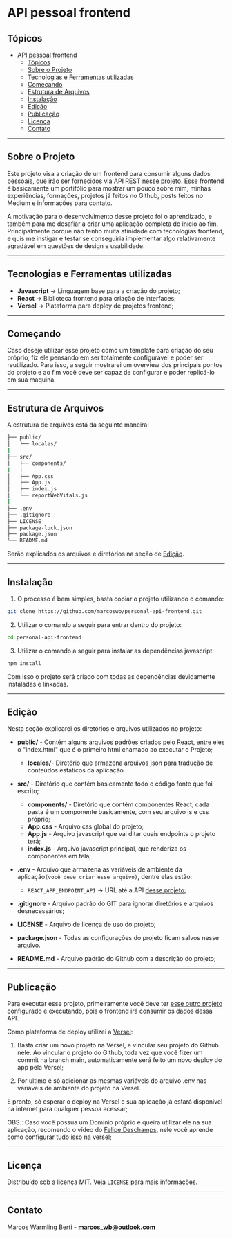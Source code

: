 # API pessoal frontend


## Tópicos

- [API pessoal frontend](#api-pessoal-frontend)
  - [Tópicos](#tópicos)
  - [Sobre o Projeto](#sobre-o-projeto)
  - [Tecnologias e Ferramentas utilizadas](#tecnologias-e-ferramentas-utilizadas)
  - [Começando](#começando)
  - [Estrutura de Arquivos](#estrutura-de-arquivos)
  - [Instalação](#instalação)
  - [Edição](#edição)
  - [Publicação](#publicação)
  - [Licença](#licença)
  - [Contato](#contato)


---
## Sobre o Projeto

Este projeto visa a criação de um frontend para consumir alguns dados pessoais, que irão ser fornecidos via API REST [nesse projeto](https://github.com/marcoswb/personal-api). Esse frontend é basicamente um portifólio para mostrar um pouco sobre mim, minhas experiências, formações, projetos já feitos no Github, posts feitos no Medium e informações para contato.

A motivação para o desenvolvimento desse projeto foi o aprendizado, e também para me desafiar a criar uma aplicação completa do início ao fim. Principalmente porque não tenho muita afinidade com tecnologias frontend, e quis me instigar e testar se conseguiria implementar algo relativamente agradável em questões de design e usabilidade.

---
## Tecnologias e Ferramentas utilizadas

- **Javascript** -> Linguagem base para a criação do projeto;
- **React** -> Biblioteca frontend para criação de interfaces;
- **Versel** -> Plataforma para deploy de projetos frontend;


---
## Começando

Caso deseje utilizar esse projeto como um template para criação do seu próprio, fiz ele pensando em ser totalmente configurável e poder ser reutilizado. Para isso, a seguir mostrarei um overview dos principais pontos do projeto e ao fim você deve ser capaz de configurar e poder replicá-lo em sua máquina.


---
## Estrutura de Arquivos

A estrutura de arquivos está da seguinte maneira:

```bash
├── public/
│   └── locales/
|
├── src/
│   ├── components/
|   |
│   ├── App.css
│   ├── App.js
│   ├── index.js
│   └── reportWebVitals.js
|
├── .env
├── .gitignore
├── LICENSE
├── package-lock.json
├── package.json
└── README.md
```

Serão explicados os arquivos e diretórios na seção de [Edição](#edição).


---
## Instalação

1. O processo é bem simples, basta copiar o projeto utilizando o comando:

```sh
git clone https://github.com/marcoswb/personal-api-frontend.git
```

2. Utilizar o comando a seguir para entrar dentro do projeto:
  
```sh
cd personal-api-frontend
```

3. Utilizar o comando a seguir para instalar as dependências javascript:
  
```sh
npm install
```

Com isso o projeto será criado com todas as dependências devidamente instaladas e linkadas.


---
## Edição

Nesta seção explicarei os diretórios e arquivos utilizados no projeto:

- **public/** - Contém alguns arquivos padrões criados pelo React, entre eles o "index.html" que é o primeiro html chamado ao executar o Projeto;
  - **locales/**- Diretório que armazena arquivos json para tradução de conteúdos estáticos da aplicação. 
- **src/** - Diretório que contém basicamente todo o código fonte que foi escrito;
  - **components/** - Diretório que contém componentes React, cada pasta é um componente basicamente, com seu arquivo js e css próprio;
  - **App.css** - Arquivo css global do projeto;
  - **App.js** - Arquivo javascript que vai ditar quais endpoints o projeto terá;
  - **index.js** - Arquivo javascript principal, que renderiza os componentes em tela;
  
- **.env** - Arquivo que armazena as variáveis de ambiente da aplicação`(você deve criar esse arquivo)`, dentre elas estão:
  - `REACT_APP_ENDPOINT_API` -> URL até a API [desse projeto](https://github.com/marcoswb/personal-api);
  
- **.gitignore** - Arquivo padrão do GIT para ignorar diretórios e arquivos desnecessários;
    
- **LICENSE** - Arquivo de licença de uso do projeto;
  
- **package.json** - Todas as configurações do projeto ficam salvos nesse arquivo.

- **README.md** - Arquivo padrão do Github com a descrição do projeto;


---
## Publicação

Para executar esse projeto, primeiramente você deve ter [esse outro projeto](https://github.com/marcoswb/personal-api) configurado e executando, pois o frontend irá consumir os dados dessa API.

Como plataforma de deploy utilizei a [Versel](https://vercel.com/dashboard):

1. Basta criar um novo projeto na Versel, e vincular seu projeto do Github nele. Ao vincular o projeto do Github, toda vez que você fizer um commit na branch main, automaticamente será feito um novo deploy do app pela Versel;

2. Por ultimo é só adicionar as mesmas variáveis do arquivo .env nas variáveis de ambiente do projeto na Versel.

E pronto, só esperar o deploy na Versel e sua aplicação já estará disponível na internet para qualquer pessoa acessar;

OBS.: Caso você possua um Domínio próprio e queira utilizar ele na sua aplicação, recomendo o vídeo do [Felipe Deschamps](https://youtu.be/IyRUn0GocEc), nele você aprende como configurar tudo isso na versel;


---
## Licença

Distribuído sob a licença MIT. Veja `LICENSE` para mais informações.


---
## Contato

Marcos Warmling Berti - **marcos_wb@outlook.com**

